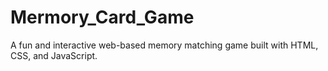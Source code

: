 # Mermory_Card_Game
A fun and interactive web-based memory matching game built with HTML, CSS, and JavaScript.
